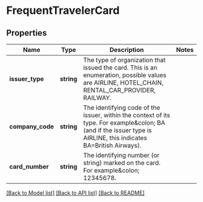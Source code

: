 # FrequentTravelerCard

## Properties
Name | Type | Description | Notes
------------ | ------------- | ------------- | -------------
**issuer_type** | **string** | The type of organization that issued the card. This is an enumeration, possible values are AIRLINE, HOTEL_CHAIN, RENTAL_CAR_PROVIDER, RAILWAY. | 
**company_code** | **string** | The identifying code of the issuer, within the context of its type. For example&amp;colon; BA (and if the issuer type is AIRLINE, this indicates BA&#x3D;British Airways). | 
**card_number** | **string** | The identifying number (or string) marked on the card. For example&amp;colon; 12345678. | 

[[Back to Model list]](../README.md#documentation-for-models) [[Back to API list]](../README.md#documentation-for-api-endpoints) [[Back to README]](../README.md)


